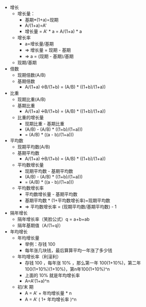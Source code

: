
- 增长
	- 增长量：
		- 基期*(1+a)=现期 
		- A/(1+a)=A' 
		- 增长量 = A' * a = A/(1+a) * a
	- 增长率
		- a=增长量/基期
		- => 增长量 = 现期 - 基期
		- => a = (现期 - 基期)/基期
	- 现期/基期
- 倍数
	- 现期倍数(A/B)
	- 基期倍数
		- A/(1+a) ➗B/(1+b) = (A/B) * ((1+b)/(1+a))
- 比重
	- 现期比重(A/B)
	- 基期比重
		- A/(1+a) ➗B/(1+b) = (A/B) * ((1+b)/(1+a))
	- 比重的增长量
		- 现期比重 - 基期比重
		- (A/B) - (A/B) * ((1+b)/(1+a)))
		-  = (A/B) * ((a - b)/(1+a)))
- 平均数
	- 现期平均数(A/B)
	- 基期平均数
		-  A/(1+a) ➗B/(1+b) = (A/B) * ((1+b)/(1+a))
	- 平均数增长量
		- 现期平均数 - 基期平均数
		-  (A/B) - (A/B) * ((1+b)/(1+a)))
		-  = (A/B) * ((a - b)/(1+a)))
	- 平均数增长率
		- 平均数增长量 - 基期平均数
		- 基期平均数 * (1+平均数增长率)=现期平均数
		- => 平均数增长率 = (现期平均数/基期平均数) - 1
- 隔年增长
	- 隔年增长率（笑脸公式）q = a+b+ab
	- 隔年基期值（A/(1+q)）
- 年均增长
	- 年均增长量
		- 举例：存钱 100 
		- 每年涨几块钱，最后算算平均一年涨了多少钱
	- 年均增长率（利滚利）
		- 存钱 100 ，每年涨 10% ，那么第一年 100(1+10%)，第二年100(1+10%)(1+10%)，第n年100(1+10%)^n
		- 上面的 10% 就是年均增长率
		- A=A'(1+a)^n
	- 初/末 期
		- A = A' + 年均增长量 * n
		- A = A' ( 1+ 年均增长率 )^n
